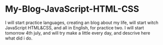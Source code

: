 # My-Blog-JavaScript-HTML-CSS
I will start practice languages, creating an blog about my life, will start witch JavaScript HTML&amp;CSS, and all in English, for practice two. 
I will start tomorrow 4th july, and will try make a little every day, and descrive here what did i do.
